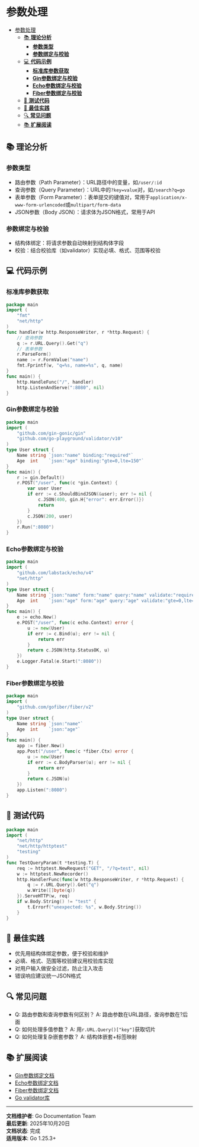 ﻿# 参数处理

<!-- TOC START -->
- [参数处理](#参数处理)
  - [📚 **理论分析**](#-理论分析)
    - [**参数类型**](#参数类型)
    - [**参数绑定与校验**](#参数绑定与校验)
  - [💻 **代码示例**](#-代码示例)
    - [**标准库参数获取**](#标准库参数获取)
    - [**Gin参数绑定与校验**](#gin参数绑定与校验)
    - [**Echo参数绑定与校验**](#echo参数绑定与校验)
    - [**Fiber参数绑定与校验**](#fiber参数绑定与校验)
  - [🧪 **测试代码**](#-测试代码)
  - [🎯 **最佳实践**](#-最佳实践)
  - [🔍 **常见问题**](#-常见问题)
  - [📚 **扩展阅读**](#-扩展阅读)
<!-- TOC END -->

## 📚 **理论分析**

### **参数类型**

- 路由参数（Path Parameter）：URL路径中的变量，如`/user/:id`
- 查询参数（Query Parameter）：URL中的`?key=value`对，如`/search?q=go`
- 表单参数（Form Parameter）：表单提交的键值对，常用于`application/x-www-form-urlencoded`或`multipart/form-data`
- JSON参数（Body JSON）：请求体为JSON格式，常用于API

### **参数绑定与校验**

- 结构体绑定：将请求参数自动映射到结构体字段
- 校验：结合校验库（如validator）实现必填、格式、范围等校验

## 💻 **代码示例**

### **标准库参数获取**

```go
package main
import (
    "fmt"
    "net/http"
)
func handler(w http.ResponseWriter, r *http.Request) {
    // 查询参数
    q := r.URL.Query().Get("q")
    // 表单参数
    r.ParseForm()
    name := r.FormValue("name")
    fmt.Fprintf(w, "q=%s, name=%s", q, name)
}
func main() {
    http.HandleFunc("/", handler)
    http.ListenAndServe(":8080", nil)
}

```

### **Gin参数绑定与校验**

```go
package main
import (
    "github.com/gin-gonic/gin"
    "github.com/go-playground/validator/v10"
)
type User struct {
    Name string `json:"name" binding:"required"`
    Age  int    `json:"age" binding:"gte=0,lte=150"`
}
func main() {
    r := gin.Default()
    r.POST("/user", func(c *gin.Context) {
        var user User
        if err := c.ShouldBindJSON(&user); err != nil {
            c.JSON(400, gin.H{"error": err.Error()})
            return
        }
        c.JSON(200, user)
    })
    r.Run(":8080")
}

```

### **Echo参数绑定与校验**

```go
package main
import (
    "github.com/labstack/echo/v4"
    "net/http"
)
type User struct {
    Name string `json:"name" form:"name" query:"name" validate:"required"`
    Age  int    `json:"age" form:"age" query:"age" validate:"gte=0,lte=150"`
}
func main() {
    e := echo.New()
    e.POST("/user", func(c echo.Context) error {
        u := new(User)
        if err := c.Bind(u); err != nil {
            return err
        }
        return c.JSON(http.StatusOK, u)
    })
    e.Logger.Fatal(e.Start(":8080"))
}

```

### **Fiber参数绑定与校验**

```go
package main
import (
    "github.com/gofiber/fiber/v2"
)
type User struct {
    Name string `json:"name"`
    Age  int    `json:"age"`
}
func main() {
    app := fiber.New()
    app.Post("/user", func(c *fiber.Ctx) error {
        u := new(User)
        if err := c.BodyParser(u); err != nil {
            return err
        }
        return c.JSON(u)
    })
    app.Listen(":8080")
}

```

## 🧪 **测试代码**

```go
package main
import (
    "net/http"
    "net/http/httptest"
    "testing"
)
func TestQueryParam(t *testing.T) {
    req := httptest.NewRequest("GET", "/?q=test", nil)
    w := httptest.NewRecorder()
    http.HandlerFunc(func(w http.ResponseWriter, r *http.Request) {
        q := r.URL.Query().Get("q")
        w.Write([]byte(q))
    }).ServeHTTP(w, req)
    if w.Body.String() != "test" {
        t.Errorf("unexpected: %s", w.Body.String())
    }
}

```

## 🎯 **最佳实践**

- 优先用结构体绑定参数，便于校验和维护
- 必填、格式、范围等校验建议用校验库实现
- 对用户输入做安全过滤，防止注入攻击
- 错误响应建议统一JSON格式

## 🔍 **常见问题**

- Q: 路由参数和查询参数有何区别？
  A: 路由参数在URL路径，查询参数在?后面
- Q: 如何处理多值参数？
  A: 用`r.URL.Query()["key"]`获取切片
- Q: 如何处理复杂嵌套参数？
  A: 结构体嵌套+标签映射

## 📚 **扩展阅读**

- [Gin参数绑定文档](https://gin-gonic.com/docs/examples/binding-and-validation/)
- [Echo参数绑定文档](https://echo.labstack.com/guide/request/)
- [Fiber参数绑定文档](https://docs.gofiber.io/guide/request)
- [Go validator库](https://github.com/go-playground/validator)

---

**文档维护者**: Go Documentation Team  
**最后更新**: 2025年10月20日  
**文档状态**: 完成  
**适用版本**: Go 1.25.3+
